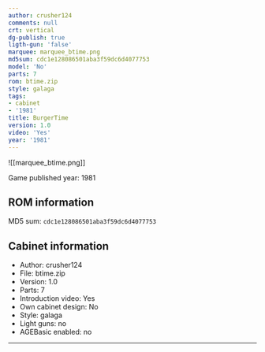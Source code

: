 ```yaml
---
author: crusher124
comments: null
crt: vertical
dg-publish: true
ligth-gun: 'false'
marquee: marquee_btime.png
md5sum: cdc1e128086501aba3f59dc6d4077753
model: 'No'
parts: 7
rom: btime.zip
style: galaga
tags:
- cabinet
- '1981'
title: BurgerTime
version: 1.0
video: 'Yes'
year: '1981'
---
```


![[marquee_btime.png]]

Game published year: 1981

## ROM information

MD5 sum: `cdc1e128086501aba3f59dc6d4077753` 

## Cabinet information

- Author: crusher124
- File: btime.zip
- Version: 1.0
- Parts: 7
- Introduction video: Yes
- Own cabinet design: No
- Style: galaga
- Light guns: no
- AGEBasic enabled: no

---
